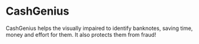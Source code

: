 # CashGenius

CashGenius helps the visually impaired to identify banknotes, saving time, money and effort for them. It also protects them from fraud!
